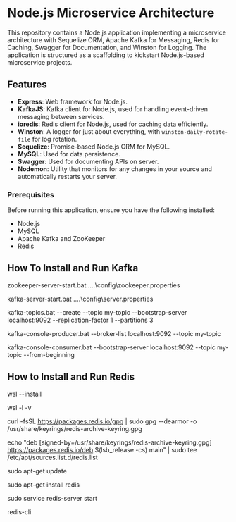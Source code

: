 # Node.js Microservice Architecture

This repository contains a Node.js application implementing a microservice architecture with Sequelize ORM, Apache Kafka for Messaging, Redis for Caching, Swagger for Documentation, and Winston for Logging. The application is structured as a scaffolding to kickstart Node.js-based microservice projects.

## Features

- **Express**: Web framework for Node.js.
- **KafkaJS**: Kafka client for Node.js, used for handling event-driven messaging between services.
- **ioredis**: Redis client for Node.js, used for caching data efficiently.
- **Winston**: A logger for just about everything, with `winston-daily-rotate-file` for log rotation.
- **Sequelize**: Promise-based Node.js ORM for MySQL.
- **MySQL**: Used for data persistence.
- **Swagger**: Used for documenting APIs on server.
- **Nodemon**: Utility that monitors for any changes in your source and automatically restarts your server.

### Prerequisites

Before running this application, ensure you have the following installed:

- Node.js
- MySQL
- Apache Kafka and ZooKeeper
- Redis

## How To Install and Run Kafka 
zookeeper-server-start.bat ..\..\config\zookeeper.properties

kafka-server-start.bat ..\..\config\server.properties

kafka-topics.bat --create --topic my-topic --bootstrap-server localhost:9092 --replication-factor 1 --partitions 3

kafka-console-producer.bat --broker-list localhost:9092 --topic my-topic

kafka-console-consumer.bat --bootstrap-server localhost:9092 --topic my-topic --from-beginning

## How to Install and Run Redis
wsl --install

wsl -l -v

curl -fsSL https://packages.redis.io/gpg | sudo gpg --dearmor -o /usr/share/keyrings/redis-archive-keyring.gpg

echo "deb [signed-by=/usr/share/keyrings/redis-archive-keyring.gpg] https://packages.redis.io/deb $(lsb_release -cs) main" | sudo tee /etc/apt/sources.list.d/redis.list

sudo apt-get update

sudo apt-get install redis

sudo service redis-server start

redis-cli 
